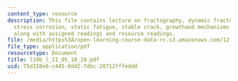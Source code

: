 ```yaml
---
content_type: resource
description: This file contains lecture on fractography, dynamic fracturing and fractography,
  stress corrosion, static fatigue, stable crack, growthand mechanisms of stress corrosion
  along with assigned readings and resource readings.
file: /media/https%3A/open-learning-course-data-rc.s3.amazonaws.com/12-524-mechanical-properties-of-rocks-fall-2005/75d158e6c4450dd27dbc20712fffeddd_l10b_l_II_05_10_19.pdf
file_type: application/pdf
resourcetype: Document
title: l10b_l_II_05_10_19.pdf
uid: 75d158e6-c445-0dd2-7dbc-20712fffeddd
---
```

